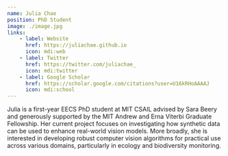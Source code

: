 ```yaml
---
name: Julia Chae 
position: PhD Student
image: ./image.jpg
links:
    - label: Website
      href: https://juliachae.github.io
      icon: mdi:web
    - label: Twitter
      href: https://twitter.com/juliachae_
      icon: mdi:twitter
    - label: Google Scholar
      href: https://scholar.google.com/citations?user=U16kRHoAAAAJ
      icon: mdi:school
---
```

Julia is a first-year EECS PhD student at MIT CSAIL advised by Sara Beery and generously supported by the MIT Andrew and Erna Viterbi Graduate Fellowship. Her current project focuses on investigating how synthetic data can be used to enhance real-world vision models. More broadly, she is interested in developing robust computer vision algorithms for practical use across various domains, particularly in ecology and biodiversity monitoring.